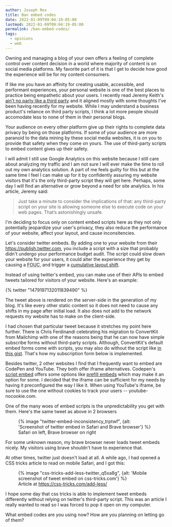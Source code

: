 ```yaml
---
author: Joseph Rex
title: Ban embed codes
date: 2022-01-09T09:04:19-05:00
lastmod: 2022-01-09T09:04:19-05:00
permalink: /ban-embed-codes/
tags:
  - opinions
  - web
---
```


Owning and managing a blog of your own offers a feeling of complete control over content
decision in a world where majority of content is on social media platforms. My favorite
part of it is that I get to decide how good the experience will be for my content consumers.
<!--more-->

If like me you have an affinity for creating usable, accessible, and performant experiences,
your personal website is one of the best places to practice being empathetic about your users.
I recently read Jeremy Keith's [ain't no party like a third party](https://adactio.com/articles/18676)
and it aligned mostly with some thoughts I've been having recently for my website. While I may
understand a business product's reliance on third party scripts, I think a lot more people should
accomodate less to none of them in their personal blogs.

Your audience on every other platform give up their rights to complete data privacy by being on
those platforms. If some of your audience are more paranoid to the data mining by these social
media websites, it is on you to provide that safety when they come on yours. The use of third-party
scripts to embed content gives up their safety.

I will admit I still use Google Analytics on this website because I still care about analyzing
my traffic and I am not sure I will ever make the time to roll out my own analytics solution.
A part of me feels guilty for this but at the same time I feel I can make up for it by
confidently assuring my website visitors that it's the only third-party script they will get here.
Perhaps, some day I will find an alternative or grow beyond a need for site analytics.
In his article, Jeremy said:

> Just take a minute to consider the implications of that: any third-party script on your site is allowing someone else to execute code on your web pages. That’s astonishingly unsafe.

I'm deciding to focus only on content embed scripts here as they not only potentially jeopardize your
user's privacy, they also reduce the performance of your website, affect your layout, and cause inconsitencies.

Let's consider twitter embeds. By adding one to your website from their https://publish.twitter.com, you include
a script with a size that probably didn't undergo your performance budget audit. The script could slow down your
website for your users, it could alter the experience they get by causing a <abbr title="Flash of Unstyled Content">FOUC</abbr>,
and trigger a [cumulative layout shift](https://web.dev/cls).

Instead of using twitter's embed, you can make use of their APIs to embed tweets tailored for visitors of your website. Here's an example:

{% twitter "1479197132011839490" %}

The tweet above is rendered on the server-side in the generation of my blog. It's like every other static content so it does
not need to cause any shifts in my page after initial load. It also does not add to the network requests my website has to make
on the client-side.

I had chosen that particular tweet because it stretches my point here further. There is Chris Ferdinandi celebrating his migration
to ConvertKit from Mailchimp with one of the reasons being that he can now have simple subscribe forms without third-party scripts. Although, ConvertKit's default embed forms come with scripts, you may also do without the script like [in this gist](https://gist.github.com/josephrexme/af468d52b694c19ba811bf7f88fc8d6b). That's how my subscription form below is implemented.


Besides twitter, 2 other websites I find that I frequently want to embed are CodePen and YouTube. They both offer iframe alternatives. Codepen's [script embed](https://blog.codepen.io/documentation/embedded-pens/) offers some options like [prefill embeds](https://blog.codepen.io/documentation/prefill-embeds/) which may make it an option for some. I decided that the
iframe can be sufficient for my needs by having it preconfigured the way I like it. When using YouTube's iframe, be sure to use
the one without cookies to track your users -- youtube-nocookie.com.

One of the many woes of embed scripts is the unpredictability you get with them. Here's the same tweet as above in 2 browsers

<figure>
{% image "twitter-embed-inconsistency_trptwf", {alt: 'Screenshot of twitter embed in Safari and Brave browser'} %}

<figcaption>Safari on left, Brave browser on right</figcaption>
</figure>

For some unknown reason, my brave browser never loads tweet embeds nicely. My visitors using brave shouldn't have to experience that.

At other times, twitter just doesn't load at all. A while ago, I had opened a CSS tricks article to read on mobile Safari, and I got this:

<figure>
{% image "css-tricks-add-less-twitter_q5xa8g", {alt: 'Mobile screenshot of tweet embed on css-tricks.com'} %}

<figcaption>Article at <a href="https://css-tricks.com/add-less/">https://css-tricks.com/add-less/</a></figcaption>
</figure>

I hope some day that css tricks is able to implement tweet embeds differently without relying on twitter's third-party script.
This was an article I really wanted to read so I was forced to pop it open on my computer.

What embed codes are you using now? How are you planning on letting go of them?